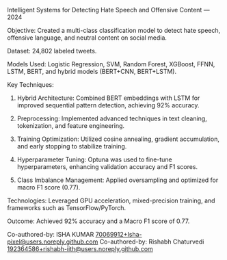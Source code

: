 Intelligent Systems for Detecting Hate Speech and Offensive Content — 2024

Objective: Created a multi-class classification model to detect hate speech, offensive language, and neutral content on social media.

Dataset: 24,802 labeled tweets.

Models Used: Logistic Regression, SVM, Random Forest, XGBoost, FFNN, LSTM, BERT, and hybrid models (BERT+CNN, BERT+LSTM).

Key Techniques:
1. Hybrid Architecture: Combined BERT embeddings with LSTM for improved sequential pattern detection, achieving 92% accuracy.

2. Preprocessing: Implemented advanced techniques in text cleaning, tokenization, and feature engineering.

3. Training Optimization: Utilized cosine annealing, gradient accumulation, and early stopping to stabilize training.

4. Hyperparameter Tuning: Optuna was used to fine-tune hyperparameters, enhancing validation accuracy and F1 scores.

5. Class Imbalance Management: Applied oversampling and optimized for macro F1 score (0.77).

Technologies: Leveraged GPU acceleration, mixed-precision training, and frameworks such as TensorFlow/PyTorch.

Outcome: Achieved 92% accuracy and a Macro F1 score of 0.77.

Co-authored-by: ISHA KUMAR <70069912+Isha-pixel@users.noreply.github.com>
Co-authored-by: Rishabh Chaturvedi <192364586+rishabh-iith@users.noreply.github.com>
